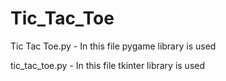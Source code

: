 # Tic_Tac_Toe

Tic Tac Toe.py - In this file pygame library is used

tic_tac_toe.py - In this file tkinter library is used
